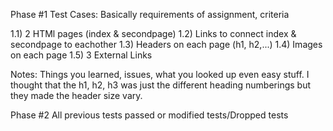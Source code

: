 Phase #1
  Test Cases: Basically requirements of assignment, criteria
  
  1.1) 2 HTMl pages (index & secondpage)
  1.2) Links to connect index & secondpage to eachother
  1.3) Headers on each page (h1, h2,...)
  1.4) Images on each page
  1.5) 3 External Links
  
  Notes: Things you learned, issues, what you looked up even easy stuff.
    I thought that the h1, h2, h3 was just the different heading numberings but they made the header size vary. 



Phase #2
  All previous tests passed or modified tests/Dropped tests
